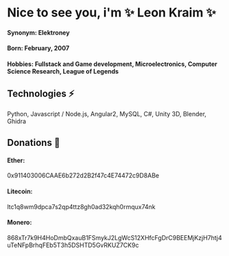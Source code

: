 # Nice to see you, i'm ✨ Leon Kraim ✨
#### Synonym: Elektroney  
  
    
#### Born: February, 2007

#### Hobbies: Fullstack and Game development, Microelectronics, Computer Science Research, League of Legends 
  
   
    
 

## Technologies ⚡
Python, Javascript / Node.js, Angular2, MySQL, C#, Unity 3D, Blender, Ghidra

## Donations 🤲

#### Ether:
0x911403006CAAE6b272d2B2f47c4E74472c9D8ABe

#### Litecoin:
ltc1q8wm9dpca7s2qp4ttz8gh0ad32kqh0rmqux74nk

#### Monero:
868xTr7k9H4HoDmbQxauB1FSmykJ2LgWcS12XHfcFgDrC9BEEMjKzjH7htj4uTeNFpBrhqFEb5T3h5DSHTD5GvRKUZ7CK9c
<!--
**Elektroney/Elektroney** is a ✨ _special_ ✨ repository because its `README.md` (this file) appears on your GitHub profile.

Here are some ideas to get you started:

- 🔭 I’m currently working on ...
- 🌱 I’m currently learning ...
- 👯 I’m looking to collaborate on ...
- 🤔 I’m looking for help with ...
- 💬 Ask me about ...
- 📫 How to reach me: ...
- 😄 Pronouns: ...
- ⚡ Fun fact: ...
-->
